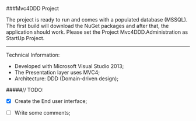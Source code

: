 ###Mvc4DDD Project

The project is ready to run and comes with a populated database (MSSQL). The first build will download the NuGet packages and after that, the application should work. 
Please set the Project Mvc4DDD.Administration as StartUp Project.

***

Technical Information:

+ Developed with Microsoft Visual Studio 2013;
+ The Presentation layer uses MVC4;
+ Architecture: DDD (Domain-driven design);

#####// TODO:
+ [x] Create the End user interface;
+ [ ] Write some comments;

